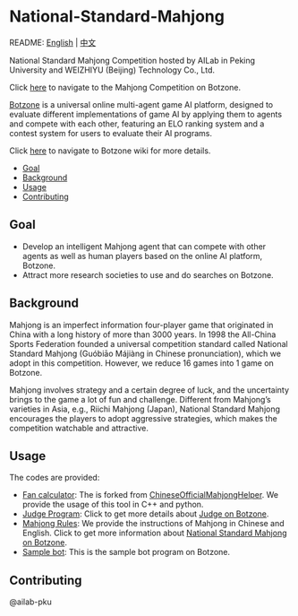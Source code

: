 # National-Standard-Mahjong

README: [English](https://github.com/ailab-pku/National-Standard-Mahjong/blob/master/README.md) | [中文](https://github.com/ailab-pku/National-Standard-Mahjong/blob/master/README-zh.md)

National Standard Mahjong Competition hosted by AILab in Peking University and WEIZHIYU (Beijing) Technology Co., Ltd.

Click [here](https://www.botzone.org.cn/static/gamecontest2020a.html) to navigate to the Mahjong Competition on Botzone. 

[Botzone](https://www.botzone.org.cn/) is a universal online multi-agent game AI platform, designed to evaluate different implementations of game AI by applying them to agents and compete with each other, featuring an ELO ranking system and a contest system for users to evaluate their AI programs. 

Click [here](https://wiki.botzone.org.cn/index.php?title=%E9%A6%96%E9%A1%B5/en) to navigate to Botzone wiki for more details.

- [Goal](#goal)
- [Background](#background)
- [Usage](#usage)
- [Contributing](#contributing)

## Goal

- Develop an intelligent Mahjong agent that can compete with other agents as well as human players based on the online AI platform, Botzone.
- Attract more research societies to use and do searches on Botzone.

## Background

Mahjong is an imperfect information four-player game that originated in China with a long history of more than 3000 years. In 1998 the All-China Sports Federation founded a universal competition standard called National Standard Mahjong (Guóbiāo Májiàng in Chinese pronunciation), which we adopt in this competition. However, we reduce 16 games into 1 game on Botzone. 

Mahjong involves strategy and a certain degree of luck, and the uncertainty brings to the game a lot of fun and challenge. Different from Mahjong’s varieties in Asia, e.g., Riichi Mahjong (Japan), National Standard Mahjong encourages the players to adopt aggressive strategies, which makes the competition watchable and attractive.

## Usage

The codes are provided:

- [Fan calculator](https://github.com/ailab-pku/National-Standard-Mahjong/tree/master/fan-calculator-usage): The is forked from [ChineseOfficialMahjongHelper](https://github.com/summerinsects/ChineseOfficialMahjongHelper/tree/master/Classes/mahjong-algorithm). We provide the usage of this tool in C++ and python.
- [Judge Program](https://github.com/ailab-pku/National-Standard-Mahjong/tree/master/judge): Click to get more details about [Judge on Botzone](https://wiki.botzone.org.cn/index.php?title=%E8%A3%81%E5%88%A4/en).
- [Mahjong Rules](https://github.com/ailab-pku/National-Standard-Mahjong/tree/master/mahjong-rules): We provide the instructions of Mahjong in Chinese and English. Click to get more information about [National Standard Mahjong on Botzone](https://wiki.botzone.org.cn/index.php?title=National-Standard-Mahjong/en).
- [Sample bot](https://github.com/ailab-pku/National-Standard-Mahjong/tree/master/sample-bot-Botzone): This is the sample bot program on Botzone.

## Contributing

@ailab-pku